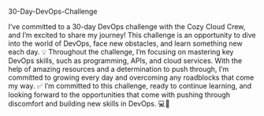 30-Day-DevOps-Challenge

I’ve committed to a 30-day DevOps challenge with the Cozy Cloud Crew, and I’m excited to share my journey! This challenge is an opportunity to dive into the world of DevOps, face new obstacles, and learn something new each day. 💡
Throughout the challenge, I’m focusing on mastering key DevOps skills, such as programming, APIs, and cloud services. With the help of amazing resources and a determination to push through, I’m committed to growing every day and overcoming any roadblocks that come my way. ✅
I’m committed to this challenge, ready to continue learning, and looking forward to the opportunities that come with pushing through discomfort and building new skills in DevOps. 💻🌱
